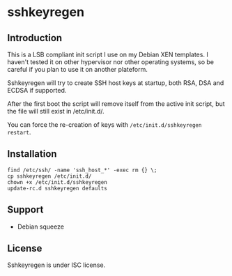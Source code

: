 sshkeyregen
===========

Introduction
------------

This is a LSB compliant init script I use on my Debian XEN templates. I haven't
tested it on other hypervisor nor other operating systems, so be careful if you
plan to use it on another plateform.

Sshkeyregen will try to create SSH host keys at startup, both RSA, DSA and ECDSA
 if supported.

After the first boot the script will remove itself from the active init script, but the file will still exist in /etc/init.d/.

You can force the re-creation of keys with `/etc/init.d/sshkeyregen restart`.

Installation
------------

    find /etc/ssh/ -name 'ssh_host_*' -exec rm {} \;
    cp sshkeyregen /etc/init.d/
    chown +x /etc/init.d/sshkeyregen
    update-rc.d sshkeyregen defaults

Support
-------

   * Debian squeeze

License
-------

Sshkeyregen is under ISC license.

